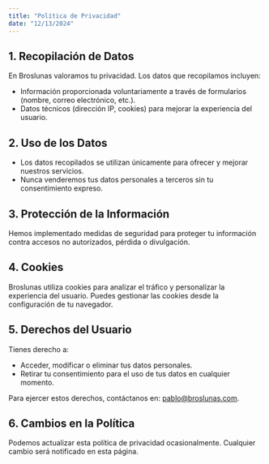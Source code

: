 ```yaml
---
title: "Política de Privacidad"
date: "12/13/2024"
---
```


## 1. Recopilación de Datos
En Broslunas valoramos tu privacidad. Los datos que recopilamos incluyen:
- Información proporcionada voluntariamente a través de formularios (nombre, correo electrónico, etc.).
- Datos técnicos (dirección IP, cookies) para mejorar la experiencia del usuario.

## 2. Uso de los Datos
- Los datos recopilados se utilizan únicamente para ofrecer y mejorar nuestros servicios.
- Nunca venderemos tus datos personales a terceros sin tu consentimiento expreso.

## 3. Protección de la Información
Hemos implementado medidas de seguridad para proteger tu información contra accesos no autorizados, pérdida o divulgación.

## 4. Cookies
Broslunas utiliza cookies para analizar el tráfico y personalizar la experiencia del usuario. Puedes gestionar las cookies desde la configuración de tu navegador.

## 5. Derechos del Usuario
Tienes derecho a:
- Acceder, modificar o eliminar tus datos personales.
- Retirar tu consentimiento para el uso de tus datos en cualquier momento.

Para ejercer estos derechos, contáctanos en: [pablo@broslunas.com](mailto:pablo@broslunas.com).

## 6. Cambios en la Política
Podemos actualizar esta política de privacidad ocasionalmente. Cualquier cambio será notificado en esta página.